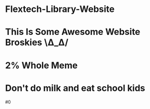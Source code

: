 # Flextech-Library-Website
# This Is Some Awesome Website Broskies \∆_∆/
# 2% Whole Meme
# Don't do milk and eat school kids
#0
